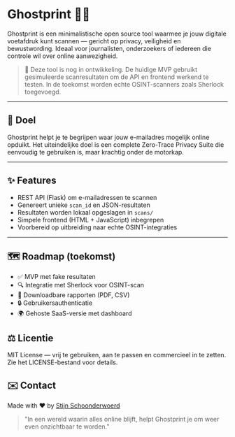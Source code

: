 # Ghostprint 🕵️‍♂️

Ghostprint is een minimalistische open source tool waarmee je jouw digitale voetafdruk kunt scannen — gericht op privacy, veiligheid en bewustwording. Ideaal voor journalisten, onderzoekers of iedereen die controle wil over online aanwezigheid.

> 🚧 Deze tool is nog in ontwikkeling. De huidige MVP gebruikt gesimuleerde scanresultaten om de API en frontend werkend te testen. In de toekomst worden echte OSINT-scanners zoals Sherlock toegevoegd.

---

## 🎯 Doel

Ghostprint helpt je te begrijpen waar jouw e-mailadres mogelijk online opduikt. Het uiteindelijke doel is een complete Zero-Trace Privacy Suite die eenvoudig te gebruiken is, maar krachtig onder de motorkap.

---

## ✨ Features

- REST API (Flask) om e-mailadressen te scannen
- Genereert unieke `scan_id` en JSON-resultaten
- Resultaten worden lokaal opgeslagen in `scans/`
- Simpele frontend (HTML + JavaScript) inbegrepen
- Voorbereid op uitbreiding naar echte OSINT-integraties

---

## 🗺 Roadmap (toekomst)

- ✅ MVP met fake resultaten  
- 🔍 Integratie met Sherlock voor OSINT-scan  
- 📁 Downloadbare rapporten (PDF, CSV)  
- 🔒 Gebruikersauthenticatie  
- 🌍 Gehoste SaaS-versie met dashboard  

## ⚖ Licentie

MIT License — vrij te gebruiken, aan te passen en commercieel in te zetten.  
Zie het LICENSE-bestand voor details.

## ✉️ Contact
Made with ❤️ by [Stijn Schoonderwoerd](https://www.linkedin.com/in/stijn-s-1a6b10141/)

> "In een wereld waarin alles online blijft, helpt Ghostprint je om weer even onzichtbaar te worden."
